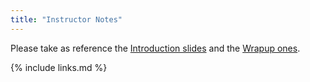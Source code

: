 ```yaml
---
title: "Instructor Notes"
---
```


Please take as reference the [Introduction slides](https://docs.google.com/viewer?url=https://raw.githubusercontent.com/CMSTrackingPOG/trackingvertexing/gh-pages/files/CMSDASCERN2023_TrackingVertexingExercise_Introduction.pdf) and the [Wrapup ones](https://docs.google.com/viewer?url=https://raw.githubusercontent.com/CMSTrackingPOG/trackingvertexing/gh-pages/files/CMSDASCERN2023_TrackingVertexingExercise_Wrapup.pdf).

{% include links.md %}
